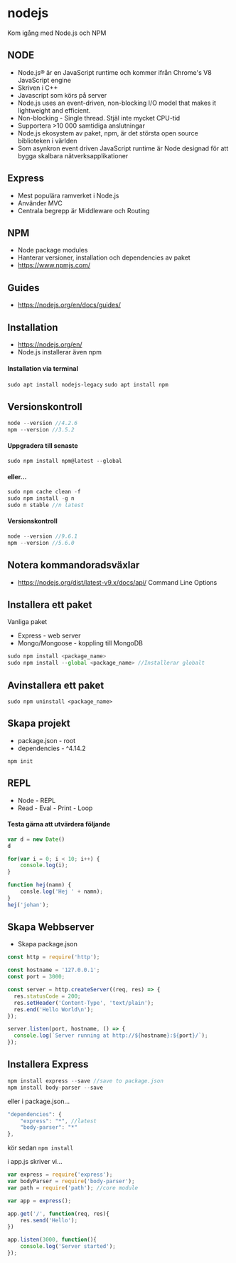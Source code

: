 # nodejs
Kom igång med Node.js och NPM

## NODE

* Node.js® är en JavaScript runtime och kommer ifrån Chrome's V8 JavaScript engine
* Skriven i C++
* Javascript som körs på server
* Node.js uses an event-driven, non-blocking I/O model that makes it lightweight and efficient. 
* Non-blocking - Single thread. Stjäl inte mycket CPU-tid
* Supportera >10 000 samtidiga anslutningar
* Node.js ekosystem av paket, npm, är det största open source biblioteken i världen
* Som asynkron event driven JavaScript runtime är Node designad för att bygga skalbara nätverksapplikationer

## Express
* Mest populära ramverket i Node.js
* Använder MVC
* Centrala begrepp är Middleware och Routing

## NPM
* Node package modules
* Hanterar versioner, installation och dependencies av paket
* https://www.npmjs.com/

## Guides

* https://nodejs.org/en/docs/guides/

## Installation

* https://nodejs.org/en/
* Node.js installerar även npm

#### Installation via terminal

```sudo apt install nodejs-legacy```
```sudo apt install npm```

## Versionskontroll

```javascript 
node --version //4.2.6
npm --version //3.5.2
```

#### Uppgradera till senaste
```sudo npm install npm@latest --global```


#### eller...
```javascript
sudo npm cache clean -f
sudo npm install -g n
sudo n stable //n latest
```
#### Versionskontroll
```javascript 
node --version //9.6.1
npm --version //5.6.0
```

## Notera kommandoradsväxlar

* https://nodejs.org/dist/latest-v9.x/docs/api/
Command Line Options

## Installera ett paket

Vanliga paket
* Express - web server
* Mongo/Mongoose - koppling till MongoDB

```javascript
sudo npm install <package_name>
sudo npm install --global <package_name> //Installerar globalt 
```

## Avinstallera ett paket

```sudo npm uninstall <package_name>```

## Skapa projekt

* package.json - root
* dependencies - ^4.14.2

```npm init``` 

## REPL
* Node - REPL
* Read - Eval - Print - Loop

#### Testa gärna att utvärdera följande
```javascript
var d = new Date()
d
```

```javascript
for(var i = 0; i < 10; i++) {
    console.log(i);
}
```

```javascript
function hej(namn) {
    consle.log('Hej ' + namn);
}
hej('johan');
```

## Skapa Webbserver

* Skapa package.json
```javascript
const http = require('http');

const hostname = '127.0.0.1';
const port = 3000;

const server = http.createServer((req, res) => {
  res.statusCode = 200;
  res.setHeader('Content-Type', 'text/plain');
  res.end('Hello World\n');
});

server.listen(port, hostname, () => {
  console.log(`Server running at http://${hostname}:${port}/`);
});
```

## Installera Express

```javascript
npm install express --save //save to package.json
npm install body-parser --save
```
eller i package.json...
```javascript
"dependencies": {
    "express": "*", //latest
    "body-parser": "*"
},
```

kör sedan ```npm install```

i app.js skriver vi...

```javascript
var express = require('express');
var bodyParser = require('body-parser');
var path = require('path'); //core module

var app = express();

app.get('/', function(req, res){
    res.send('Hello');
})

app.listen(3000, function(){
    console.log('Server started');
});
``` 





